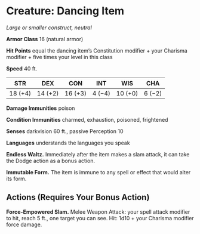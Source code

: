 # Creature: Dancing Item
*Large or smaller construct, neutral*

**Armor Class** 16 (natural armor)

**Hit Points** equal the dancing item’s Constitution modifier + your Charisma modifier + five times your level in this class 

**Speed** 40 ft.

**STR**|**DEX**|**CON**|**INT**|**WIS**|**CHA**
-------|-------|-------|-------|-------|-------
18 (+4)|14 (+2)|16 (+3)|4 (−4) |10 (+0)| 6 (−2)

**Damage Immunities** poison

**Condition Immunities** charmed, exhaustion, poisoned, frightened

**Senses** darkvision 60 ft., passive Perception 10 

**Languages** understands the languages you speak

**Endless Waltz.** Immediately after the item makes a slam attack, it can take the Dodge action as a bonus action.

**Immutable Form.** The item is immune to any spell or effect that would alter its form.

## Actions (Requires Your Bonus Action)
**Force-Empowered Slam.** Melee Weapon Attack: your spell attack modifier to hit, reach 5 ft., one target you can see. Hit: 1d10 + your Charisma modifier force damage.

